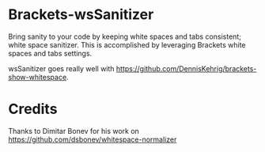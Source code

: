 Brackets-wsSanitizer
========

Bring sanity to your code by keeping white spaces and tabs consistent; white space sanitizer.   This is accomplished by leveraging Brackets white spaces and tabs settings.<br>

wsSanitizer goes really well with https://github.com/DennisKehrig/brackets-show-whitespace.

Credits
=======

Thanks to Dimitar Bonev for his work on https://github.com/dsbonev/whitespace-normalizer
